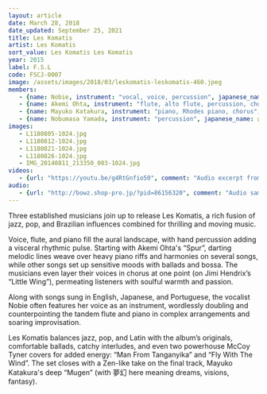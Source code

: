 ```yaml
---
layout: article
date: March 28, 2018
date_updated: September 25, 2021
title: Les Komatis
artist: Les Komatis
sort_value: Les Komatis Les Komatis
year: 2015
label: F.S.L
code: FSCJ-0007
image: /assets/images/2018/03/leskomatis-leskomatis-460.jpeg
members:
   - {name: Nobie, instrument: "vocal, voice, percussion", japanese_name: ノビー, url: "http://nobie.net"}
   - {name: Akemi Ohta, instrument: "flute, alto flute, percussion, chorus", japanese_name: 太田朱美, url: "https://ohakemi454.wixsite.com/mysite"}
   - {name: Mayuko Katakura, instrument: "piano, Rhodes piano, chorus", japanese_name: 片倉真由子, url: "https://twitter.com/mayukokatakura"}
   - {name: Nobumasa Yamada, instrument: "percussion", japanese_name: 山田ノブマサ}
images:
   - L1180805-1024.jpg
   - L1180812-1024.jpg
   - L1180821-1024.jpg
   - L1180826-1024.jpg
   - IMG_20140811_213350_003-1024.jpg
videos: 
   - {url: "https://youtu.be/g4RtGnfio50", comment: "Audio excerpt from “Spur”, which opens the album"}
audio:
   - {url: "http://bowz.shop-pro.jp/?pid=86156320", comment: "Audio samples available at bowz.shop-pro.jp"}
---
```

Three established musicians join up to release Les Komatis, a rich fusion of jazz, pop, and Brazilian influences combined for thrilling and moving music.

Voice, flute, and piano fill the aural landscape, with hand percussion adding a visceral rhythmic pulse. Starting with Akemi Ohta's “Spur”, darting melodic lines weave over heavy piano riffs and harmonies on several songs, while other songs set up sensitive moods with ballads and bossa. The musicians even layer their voices in chorus at one point (on Jimi Hendrix’s “Little Wing”), permeating listeners with soulful warmth and passion.

Along with songs sung in English, Japanese, and Portuguese, the vocalist Nobie often features her voice as an instrument, wordlessly doubling and counterpointing the tandem flute and piano in complex arrangements and soaring improvisation.

Les Komatis balances jazz, pop, and Latin with the album’s originals, comfortable ballads, catchy interludes, and even two powerhouse McCoy Tyner covers for added energy: “Man From Tanganyika” and “Fly With The Wind”. The set closes with a Zen-like take on the final track, Mayuko Katakura's deep “Mugen” (with 夢幻 here meaning dreams, visions, fantasy).



